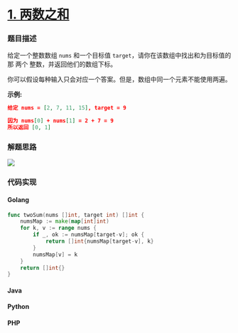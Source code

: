 # [1. 两数之和](https://leetcode-cn.com/problems/two-sum)


### 题目描述

给定一个整数数组 `nums` 和一个目标值 `target`，请你在该数组中找出和为目标值的那 两个 整数，并返回他们的数组下标。

你可以假设每种输入只会对应一个答案。但是，数组中同一个元素不能使用两遍。

**示例:**

```json
给定 nums = [2, 7, 11, 15], target = 9

因为 nums[0] + nums[1] = 2 + 7 = 9
所以返回 [0, 1]
```

### 解题思路

![](https://pic.leetcode-cn.com/d54dcd98bf9b8f5f5575893a9c253dda04cb177436322a9b41ce89290deb651d-Messages%20Image(3072076888).png)

### 代码实现

<!-- tabs:start -->

#### **Golang**
```go
func twoSum(nums []int, target int) []int {
	numsMap := make(map[int]int)
	for k, v := range nums {
		if _, ok := numsMap[target-v]; ok {
			return []int{numsMap[target-v], k}
		}
		numsMap[v] = k
	}
	return []int{}
}
```
#### **Java**

#### **Python**

#### **PHP**

<!-- tabs:end -->